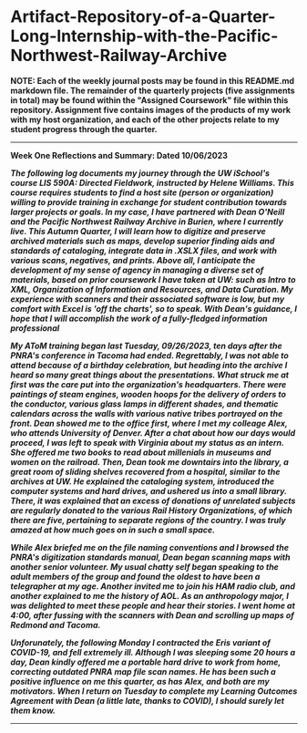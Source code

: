 # Artifact-Repository-of-a-Quarter-Long-Internship-with-the-Pacific-Northwest-Railway-Archive

**NOTE: Each of the weekly journal posts may be found in this README.md markdown file. The remainder of the quarterly projects (five assignments in total) may be found within the "Assigned Coursework" file within this repository. Assignment five contains images of the products of my work with my host organization, and each of the other projects relate to my student progress through the quarter.** 

--------------------------------------------------------------------------------------------------------------------------------------------------------------------

**Week One Reflections and Summary: Dated 10/06/2023**

***The following log documents my journey through the UW iSchool's course LIS 590A: Directed Fieldwork, instructed by Helene Williams. This course requires students to find a host site (person or organization) willing to provide training in exchange for student contribution towards larger projects or goals. In my case, I have partnered with Dean O'Neill and the Pacific Northwest Railway Archive in Burien, where I currently live. This Autumn Quarter, I will learn how to digitize and preserve archived materials such as maps, develop superior finding aids and standards of cataloging, integrate data in .XSLX files, and work with various scans, negatives, and prints. Above all, I anticipate the development of my sense of agency in managing a diverse set of materials, based on prior coursework I have taken at UW: such as Intro to XML, Organization of Information and Resources, and Data Curation. My experience with scanners and their associated software is low, but my comfort with Excel is 'off the charts', so to speak. With Dean's guidance, I hope that I will accomplish the work of a fully-fledged information professional***

***My AToM training began last Tuesday, 09/26/2023, ten days after the PNRA's conference in Tacoma had ended. Regrettably, I was not able to attend because of a birthday celebration, but heading into the archive I heard so many great things about the presentations. What struck me at first was the care put into the organization's headquarters. There were paintings of steam engines, wooden hoops for the delivery of orders to the conductor, various glass lamps in different shades, and thematic calendars across the walls with various native tribes portrayed on the front. Dean showed me to the office first, where I met my colleage Alex, who attends University of Denver. After a chat about how our days would proceed, I was left to speak with Virginia about my status as an intern. She offered me two books to read about millenials in museums and women on the railroad. Then, Dean took me downtairs into the library, a great room of sliding shelves recovered from a hospital, similar to the archives at UW. He explained the cataloging system, introduced the computer systems and hard drives, and ushered us into a small library. There, it was explained that an excess of donations of unrelated subjects are regularly donated to the various Rail History Organizations, of which there are five, pertaining to separate regions of the country. I was truly amazed at how much goes on in such a small space.***

***While Alex briefed me on the file naming conventions and I browsed the PNRA's digitization standards manual, Dean began scanning maps with another senior volunteer. My usual chatty self began speaking to the adult members of the group and found the oldest to have been a telegrapher at my age. Another invited me to join his HAM radio club, and another explained to me the history of AOL. As an anthropology major, I was delighted to meet these people and hear their stories. I went home at 4:00, after fussing with the scanners with Dean and scrolling up maps of Redmond and Tacoma.***

***Unforunately, the following Monday I contracted the Eris variant of COVID-19, and fell extremely ill. Although I was sleeping some 20 hours a day, Dean kindly offered me a portable hard drive to work from home, correcting outdated PNRA map file scan names. He has been such a positive influence on me this quarter, as has Alex, and both are my motivators. When I return on Tuesday to complete my Learning Outcomes Agreement with Dean (a little late, thanks to COVID), I should surely let them know.***

--------------------------------------------------------------------------------------------------------------------------------------------------------------------


